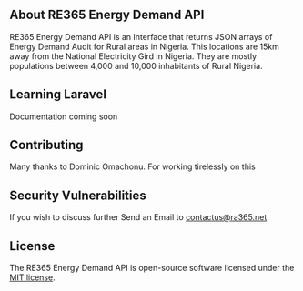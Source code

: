 
## About RE365 Energy Demand API

RE365 Energy Demand API is an Interface that returns JSON arrays of Energy Demand Audit for Rural areas in Nigeria. This locations are 15km away from the National Electricity Gird in Nigeria. They are mostly populations between 4,000 and 10,000 inhabitants of Rural Nigeria. 

## Learning Laravel

Documentation coming soon

## Contributing

Many thanks to Dominic Omachonu. For working tirelessly on this 

## Security Vulnerabilities

If you wish to discuss further Send an Email to contactus@ra365.net

## License

The RE365 Energy Demand API is open-source software licensed under the [MIT license](https://opensource.org/licenses/MIT).
